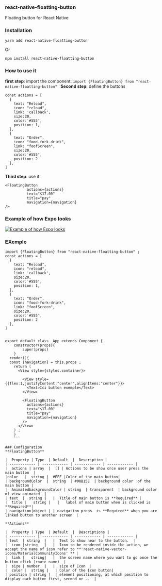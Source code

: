 ### react-native-floatting-button
Floating  button for React Native

### Installation

``` yarn add react-native-floatting-button ```

Or

``` npm install react-native-floatting-button ```

### How to use it

**first step**: import the component:
``` import {FloatingButton} from "react-native-floatting-button"  ```
**Second step**: define the buttons
```
const actions = [
  {
    text: "Reload",
    icon: "reload",
    link: 'callback',
    size:20,
    color:'#555',
    position: 1,
  },
  {
    text: "Order",
    icon: "food-fork-drink",
    link: "foofScreen",
    size:20,
    color:'#555',
    position: 2
  },
]
```
**Third step**: use it
```
<FloatingButton
          actions={actions}
          text="$17.00"
          title="pay"
          navigation={navigation}
/>

```
### Example of how Expo looks

[![Example of how Expo looks](https://i.ibb.co/HBnn6My/result.gif "Example of how Expo looks")](https://i.ibb.co/HBnn6My/result.gif "Example of how Expo looks")

### EXemple
```
import {FloatingButton} from "react-native-floatting-button" ;
const actions = [
  {
    text: "Reload",
    icon: "reload",
    link: 'callback',
    size:20,
    color:'#555',
    position: 1,
  },
  {
    text: "Order",
    icon: "food-fork-drink",
    link: "foofScreen",
    size:20,
    color:'#555',
    position: 2
  },
]


export default class  App extends Component {
	constructor(props){
		super(props)
	}
  render(){
  const {navigation} = this.props ;
    return (
      <View style={styles.container}>

        <View style={{flex:1,justifyContent:"center",alignItems:"center"}}>
          <Text>Ici button exemple</Text>
        </View>

        <FloatingButton
          actions={actions}
          text="$17.00"
          title="pay"
          navigation={navigation}
        />
      </View>
    ) ;
	}
	```
	
### Configuration
**FloatingButton**

|  Property | Type  | Default  |  Description |
| ------------ | ------------ | ------------ | ------------ |
|  actions | array  |  [] | Actions to be show once user press the main button  |
|color   |  string |  #FFF |Color of the main button|
| backgroundColor  |  string  | #00B15E  | background color  of the main button |
|  AnimatedbackgroundColor | string  | transparent  | background color of view animated  |
| text  |  string |   |  Title of main button is **Required** |
|  title |   string |   |   label of main button when is clicked is **Required**|
| navigation|object | | navigation props  is **Required** when you are linked button to another screen  |

**Actions**

|  Property | Type  | Default  |  Descriptions |
| ------------ | ------------ | ------------ | ------------ |
| text  | string  |   |  Text to show near to the button.  |
|  icon |string   |   |  Icon to be rendered inside the action, we accept the name of icon refer to **'react-native-vector-icons/MaterialCommunityIcons' ** |
|  link |   string|   |  the screen name where you want to go once the button click (route name)  |
|  size | number  |   |  size of Icon  |
|  color |  string |   | Color of the Icon button|
| position | string |  | element positioning, at which position to display each button first, second or ..  |